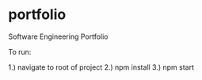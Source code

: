 # portfolio
Software Engineering Portfolio

To run:

1.) navigate to root of project
2.) npm install
3.) npm start
